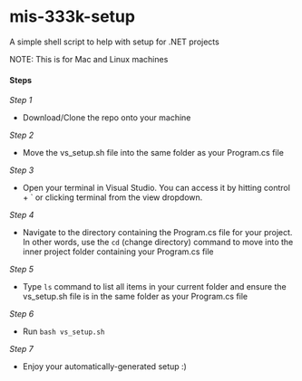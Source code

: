 # mis-333k-setup
A simple shell script to help with setup for .NET projects

NOTE: This is for Mac and Linux machines

#### Steps

*Step 1*
- Download/Clone the repo onto your machine

*Step 2*
- Move the vs_setup.sh file into the same folder as your Program.cs file

*Step 3*
- Open your terminal in Visual Studio. You can access it by hitting control + ` or clicking terminal from the view dropdown.

*Step 4*
- Navigate to the directory containing the Program.cs file for your project. In other words, use the ```cd``` (change directory) command to move into the inner project folder containing your Program.cs file

*Step 5*
- Type ```ls``` command to list all items in your current folder and ensure the vs_setup.sh file is in the same folder as your Program.cs file

*Step 6*
- Run ```bash vs_setup.sh```

*Step 7*
- Enjoy your automatically-generated setup :)
